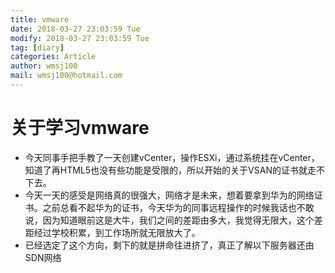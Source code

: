 ```yaml
---
title: vmware
date: 2018-03-27 23:03:59 Tue
modify: 2018-03-27 23:03:59 Tue
tag: [diary]
categories: Article
author: wmsj100
mail: wmsj100@hotmail.com
---
```


# 关于学习vmware
- 今天同事手把手教了一天创建vCenter，操作ESXi，通过系统挂在vCenter，知道了再HTML5也没有些功能是受限的，所以开始的关于VSAN的证书就走不下去。
- 今天一天的感受是网络真的很强大，网络才是未来，想着要拿到华为的网络证书。之前总看不起华为的证书，今天华为的同事远程操作的时候我话也不敢说，因为知道眼前这是大牛，我们之间的差距由多大，我觉得无限大，这个差距经过学校积累，到工作场所就无限放大了。
- 已经选定了这个方向，剩下的就是拼命往进挤了，真正了解以下服务器还由SDN网络
